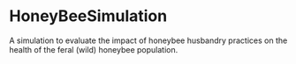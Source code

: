# HoneyBeeSimulation
A simulation to evaluate the impact of honeybee husbandry practices on the health of the feral (wild) honeybee population.
